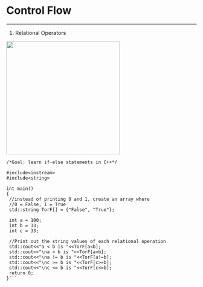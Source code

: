 # Control Flow
- - - -

1. Relational Operators
    
  <img src="https://user-images.githubusercontent.com/71806917/113581209-76341780-9644-11eb-8c18-3d8f76c4b304.png" width="300" height="300">
    
   ```
   /*Goal: learn if-else statements in C++*/

#include<iostream>
#include<string>

int main()
{
    //instead of printing 0 and 1, create an array where 
    //0 = False, 1 = True
    std::string TorF[] = {"False", "True"};
    
    int a = 100;
    int b = 33;
    int c = 33;
    
    //Print out the string values of each relational operation
    std::cout<<"a < b is "<<TorF[a<b];
    std::cout<<"\na > b is "<<TorF[a>b];
    std::cout<<"\na != b is "<<TorF[a!=b];
    std::cout<<"\nc >= b is "<<TorF[c>=b];
    std::cout<<"\nc <= b is "<<TorF[c<=b];    
    return 0;
}```
